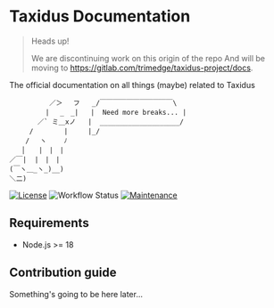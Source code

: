 # Taxidus Documentation

> Heads up!
>
> We are discontinuing work on this origin of the repo
> And will be moving to <https://gitlab.com/trimedge/taxidus-project/docs>.

The official documentation on all things (maybe) related to Taxidus

```ascii
          ／＞　 フ   _/￣￣￣￣￣￣￣￣￣￣￣\
         | 　_　_|   |  Need more breaks... |
       ／` ミ＿xノ   |  ____________________/
     /　　　　 |     |_/
    /　 ヽ　　 ﾉ     
   │　　|　|　|      
／￣|  |　|　|       
(￣ヽ＿_ヽ_)__)      
＼二)
```

[![License](https://img.shields.io/badge/License-Apache_2.0-blue.svg)](https://opensource.org/licenses/Apache-2.0)
![Workflow Status](https://github.com/Hkaar/taxidus-web/workflows/CI/badge.svg)
[![Maintenance](https://img.shields.io/badge/Maintained%3F-yes-green.svg)](https://GitHub.com/Naereen/StrapDown.js/graphs/commit-activity)

## Requirements

- Node.js >= 18

## Contribution guide

Something's going to be here later...
